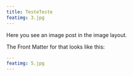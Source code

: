 ```yaml
---
title: TesteTeste
featimg: 3.jpg
---
```

Here you see an image post in the image layout.

The Front Matter for that looks like this:

```yml
---
featimg: 5.jpg
---
```
